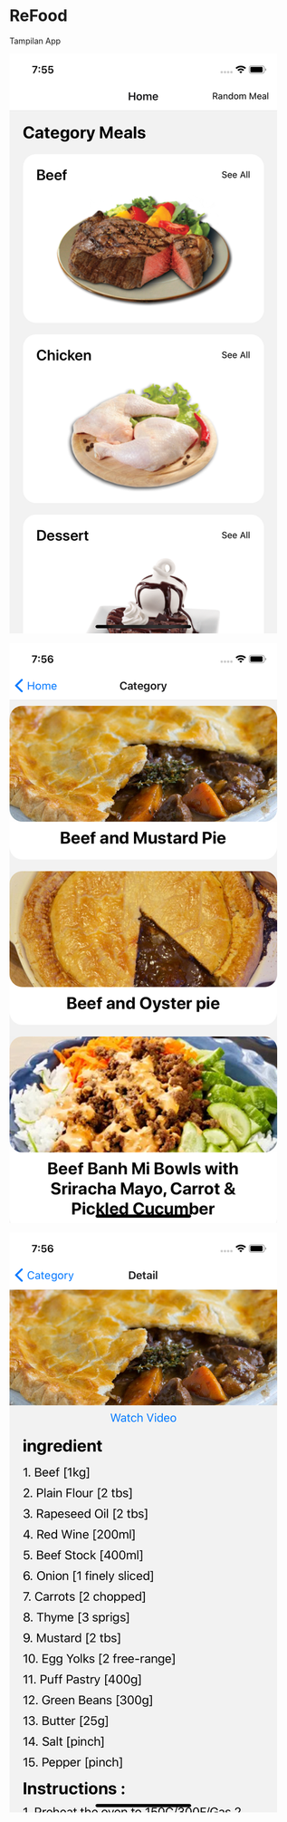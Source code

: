 # ReFood
Tampilan App

![SS Main Screes](/images/main.png)


![SS Meal by category](/images/MealByCategory.png)

![SS Meal detail](/images/MealDetail.png)
